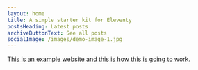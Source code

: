 ```yaml
---
layout: home
title: A simple starter kit for Eleventy
postsHeading: Latest posts
archiveButtonText: See all posts
socialImage: /images/demo-image-1.jpg
---
```

T[his is an example website and this is how this is going to work.](https://app.netlify.com/start/deploy?repository=https://github.com/hankchizljaw/hylia&stack=cms)
